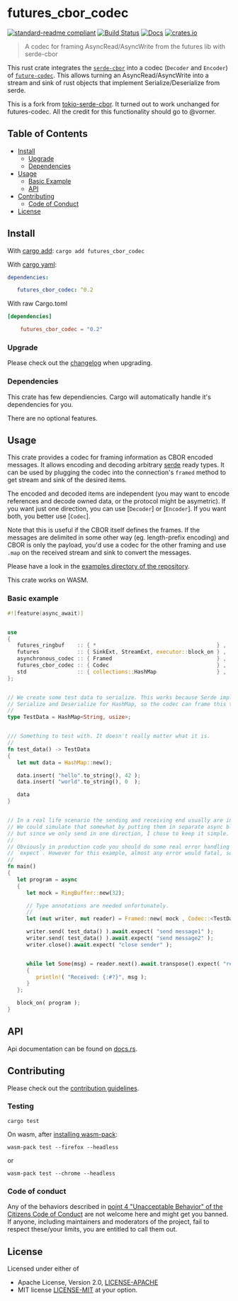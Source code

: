 # futures_cbor_codec

[![standard-readme compliant](https://img.shields.io/badge/readme%20style-standard-brightgreen.svg?style=flat-square)](https://github.com/RichardLitt/standard-readme)
[![Build Status](https://github.com/najamelan/futures_cbor_codec/workflows/ci/badge.svg?branch=master)](https://github.com/najamelan/futures_cbor_codec/actions)
[![Docs](https://docs.rs/futures_cbor_codec/badge.svg)](https://docs.rs/futures_cbor_codec)
[![crates.io](https://img.shields.io/crates/v/futures_cbor_codec.svg)](https://crates.io/crates/futures_cbor_codec)


> A codec for framing AsyncRead/AsyncWrite from the futures lib with serde-cbor

This rust crate integrates the [`serde-cbor`](https://crates.io/crates/serde-cbor) into a codec
(`Decoder` and `Encoder`) of [`future-codec`](https://crates.io/crates/futures-codec). This allows
turning an AsyncRead/AsyncWrite into a stream and sink of rust objects that implement Serialize/Deserialize from serde.

This is a fork from [tokio-serde-cbor](https://crates.io/crates/tokio-serde-cbor).
It turned out to work unchanged for futures-codec. All the credit for this functionality should go to @vorner.

## Table of Contents

- [Install](#install)
   - [Upgrade](#upgrade)
   - [Dependencies](#dependencies)
- [Usage](#usage)
   - [Basic Example](#basic-example)
   - [API](#api)
- [Contributing](#contributing)
   - [Code of Conduct](#code-of-conduct)
- [License](#license)


## Install
With [cargo add](https://github.com/killercup/cargo-edit):
`cargo add futures_cbor_codec`

With [cargo yaml](https://gitlab.com/storedbox/cargo-yaml):
```yaml
dependencies:

   futures_cbor_codec: ^0.2
```

With raw Cargo.toml
```toml
[dependencies]

    futures_cbor_codec = "0.2"
```

### Upgrade

Please check out the [changelog](https://github.com/najamelan/futures_cbor_codec/blob/master/CHANGELOG.md) when upgrading.

### Dependencies

This crate has few dependiencies. Cargo will automatically handle it's dependencies for you.

There are no optional features.


## Usage

This crate provides a codec for framing information as CBOR encoded messages. It allows
encoding and decoding arbitrary [serde](https://serde.rs) ready types. It can be used by
plugging the codec into the connection's `framed` method to get stream and sink of the desired
items.

The encoded and decoded items are independent (you may want to encode references and decode
owned data, or the protocol might be asymetric). If you want just one direction, you can use
[`Decoder`] or [`Encoder`]. If you want both, you better use [`Codec`].

Note that this is useful if the CBOR itself defines the frames. If the messages are delimited
in some other way (eg. length-prefix encoding) and CBOR is only the payload, you'd use a codec
for the other framing and use `.map` on the received stream and sink to convert the messages.

Please have a look in the [examples directory of the repository](https://github.com/najamelan/futures_cbor_codec/tree/master/examples).

This crate works on WASM.


### Basic example
```rust
#![feature(async_await)]


use
{
   futures_ringbuf    :: { *                                      } ,
   futures            :: { SinkExt, StreamExt, executor::block_on } ,
   asynchronous_codec :: { Framed                                 } ,
   futures_cbor_codec :: { Codec                                  } ,
   std                :: { collections::HashMap                   } ,
};


// We create some test data to serialize. This works because Serde implements
// Serialize and Deserialize for HashMap, so the codec can frame this type.
//
type TestData = HashMap<String, usize>;


/// Something to test with. It doesn't really matter what it is.
//
fn test_data() -> TestData
{
   let mut data = HashMap::new();

   data.insert( "hello".to_string(), 42 );
   data.insert( "world".to_string(), 0  );

   data
}


// In a real life scenario the sending and receiving end usually are in different processes.
// We could simulate that somewhat by putting them in separate async blocks and spawning those,
// but since we only send in one direction, I chose to keep it simple.
//
// Obviously in production code you should do some real error handling rather than using
// `expect`. However for this example, almost any error would fatal, so we might as well.
//
fn main()
{
   let program = async
   {
      let mock = RingBuffer::new(32);

      // Type annotations are needed unfortunately.
      //
      let (mut writer, mut reader) = Framed::new( mock , Codec::<TestData, TestData>::new() ).split();

      writer.send( test_data() ).await.expect( "send message1" );
      writer.send( test_data() ).await.expect( "send message2" );
      writer.close().await.expect( "close sender" );


      while let Some(msg) = reader.next().await.transpose().expect( "receive message" )
      {
         println!( "Received: {:#?}", msg );
      }
   };

   block_on( program );
}
```

## API

Api documentation can be found on [docs.rs](https://docs.rs/futures_cbor_codec).


## Contributing

Please check out the [contribution guidelines](https://github.com/najamelan/futures_cbor_codec/blob/master/CONTRIBUTING.md).


### Testing

`cargo test`

On wasm, after [installing wasm-pack](https://rustwasm.github.io/wasm-pack/):

`wasm-pack test --firefox --headless`

or

`wasm-pack test --chrome --headless`


### Code of conduct

Any of the behaviors described in [point 4 "Unacceptable Behavior" of the Citizens Code of Conduct](https://github.com/stumpsyn/policies/blob/master/citizen_code_of_conduct.md#4-unacceptable-behavior) are not welcome here and might get you banned. If anyone, including maintainers and moderators of the project, fail to respect these/your limits, you are entitled to call them out.

## License

Licensed under either of

 * Apache License, Version 2.0, [LICENSE-APACHE](http://www.apache.org/licenses/LICENSE-2.0)
 * MIT license [LICENSE-MIT](http://opensource.org/licenses/MIT) at your option.
